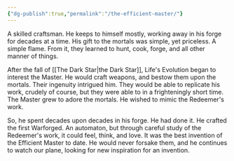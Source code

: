 ```yaml
---
{"dg-publish":true,"permalink":"/the-efficient-master/"}
---
```


A skilled craftsman. He keeps to himself mostly, working away in his forge for decades at a time. His gift to the mortals was simple, yet priceless. A simple flame. From it, they learned to hunt, cook, forge, and all other manner of things.

After the fall of [[The Dark Star\|the Dark Star]], Life's Evolution began to interest the Master. He would craft weapons, and bestow them upon the mortals. Their ingenuity intrigued him. They would be able to replicate his work, crudely of course, but they were able to in a frighteningly short time. The Master grew to adore the mortals. He wished to mimic the Redeemer's work.

So, he spent decades upon decades in his forge. He had done it. He crafted the first Warforged. An automaton, but through careful study of the Redeemer's work, it could feel, think, and love. It was the best invention of the Efficient Master to date. He would never forsake them, and he continues to watch our plane, looking for new inspiration for an invention.